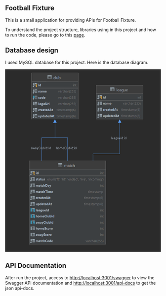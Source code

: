 ## Football Fixture

This is a small application for providing APIs for Football Fixture. 

To understand the project structure, libraries using in this project and how to run the code, please go to this [page](structure-explanation.md).


## Database design
I used MySQL database for this project.
Here is the database diagram.

![alt Diagram](fixture_db.png "DB Diagram")


## API Documentation
After run the project, access to  [http://localhost:3001/swagger](http://localhost:3001/swagger) to view the Swagger API documentation and [http://localhost:3001/api-docs](http://localhost:3001/api-docs) to get the json api-docs. 

